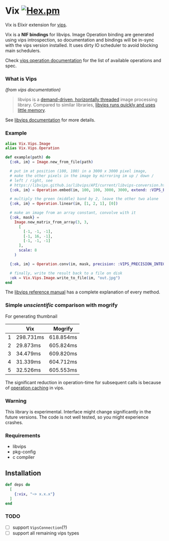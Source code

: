 # Vix [![Hex.pm](https://img.shields.io/hexpm/v/vix.svg)](https://hex.pm/packages/vix)

Vix is Elixir extension for [vips](https://libvips.github.io/libvips/).

Vix is a **NIF bindings** for libvips. Image Operation binding are generated using vips introspection, so documentation and bindings will be in-sync with the vips version installed. It uses dirty IO scheduler to avoid blocking main schedulers.

Check [vips operation documentation](https://hexdocs.pm/vix/Vix.Vips.Operation.html) for the list of available operations and spec.

### What is Vips

*(from vips documentation)*

> libvips is a [demand-driven, horizontally threaded](https://github.com/libvips/libvips/wiki/Why-is-libvips-quick) image processing library. Compared to similar libraries, [libvips runs quickly and uses little memory](https://github.com/libvips/libvips/wiki/Speed-and-memory-use).

See [libvips documentation](https://libvips.github.io/libvips/API/current/How-it-works.md.html) for more details.

### Example

```elixir
alias Vix.Vips.Image
alias Vix.Vips.Operation

def example(path) do
  {:ok, im} = Image.new_from_file(path)

  # put im at position (100, 100) in a 3000 x 3000 pixel image,
  # make the other pixels in the image by mirroring im up / down /
  # left / right, see
  # https://libvips.github.io/libvips/API/current/libvips-conversion.html#vips-embed
  {:ok, im} = Operation.embed(im, 100, 100, 3000, 3000, extend: :VIPS_EXTEND_MIRROR)

  # multiply the green (middle) band by 2, leave the other two alone
  {:ok, im} = Operation.linear(im, [1, 2, 1], [0])

  # make an image from an array constant, convolve with it
  {:ok, mask} =
    Image.new_matrix_from_array(3, 3,
      [
        [-1, -1, -1],
        [-1, 16, -1],
        [-1, -1, -1]
      ],
      scale: 8
    )

  {:ok, im} = Operation.conv(im, mask, precision: :VIPS_PRECISION_INTEGER)

  # finally, write the result back to a file on disk
  :ok = Vix.Vips.Image.write_to_file(im, "out.jpg")
end
```

The [libvips reference manual](https://libvips.github.io/libvips/API/current/) has a complete explanation of every method.

### Simple *unscientific* comparison with mogrify

For generating thumbnail

|   | Vix       | Mogrify   |
|---|-----------|-----------|
| 1 | 298.731ms | 618.854ms |
| 2 | 29.873ms  | 605.824ms |
| 3 | 34.479ms  | 609.820ms |
| 4 | 31.339ms  | 604.712ms |
| 5 | 32.526ms  | 605.553ms |

The significant reduction in operation-time for subsequent calls is because of [operation caching](https://libvips.github.io/libvips/API/current/VipsOperation.html) in vips.

### Warning

This library is experimental. Interface might change significantly in the future versions. The code is not well tested, so you might experience crashes.

### Requirements

* libvips
* pkg-config
* c compiler

## Installation

```elixir
def deps do
  [
    {:vix, "~> x.x.x"}
  ]
end
```

### TODO
- [ ] support `VipsConnection`(?)
- [ ] support all remaining vips types
